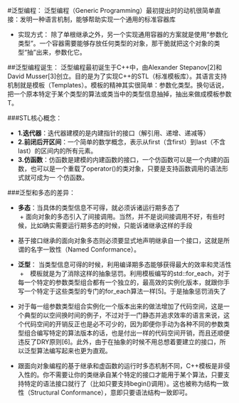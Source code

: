 #泛型编程：
 泛型编程（Generic Programming）最初提出时的动机很简单直接：发明一种语言机制，能够帮助实现一个通用的标准容器库
 + 实现方式：
 除了单根继承之外，另一个实现通用容器的方案就是使用“参数化类型”。一个容器需要能够存放任何类型的对象，那干脆就把这个对象的类型“抽”出来，参数化它。

##泛型编程诞生：
泛型编程最初诞生于C++中，由Alexander Stepanov[2]和David Musser[3]创立。目的是为了实现C++的STL（标准模板库）。其语言支持机制就是模板（Templates）。模板的精神其实很简单：参数化类型。换句话说，把一个原本特定于某个类型的算法或类当中的类型信息抽掉，抽出来做成模板参数T。
 
###STL核心概念：
 + **1.迭代器**：迭代器建模的是内建指针的接口（解引用、递增、递减等）
 + **2.前闭后开区间**：一个简单的数学概念，表示从first（含first）到last（不含last）的区间内的所有元素。
 + __3.仿函数__：仿函数是建模的内建函数的接口，一个仿函数可以是一个内建的函数，也可以是一个重载了operator()的类对象，只要是支持函数调用的语法形式就可成为一  个仿函数。
 
###泛型和多态的差异：
 + **多态**：当具体的类型信息不可得，就必须诉诸运行期多态了   
  + 面向对象的多态引入了间接调用。当然，并不是说间接调用不好，有些时候，比如确实需要运行期多态的时候，只能诉诸继承这样的手段
  
  + 基于接口继承的面向对象多态则必须要显式地声明继承自一个接口，这就是所谓的名字一致性（Named Conformance）。
 
 + **泛型**： 当类型信息可得的时候，利用编译期多态能够获得最大的效率和灵活性    
  +　模板就是为了消除这样的抽象惩罚。利用模板编写的std::for_each，对于每一个特定的参数类型组合都有一个独立的，最高效的实例化版本，就跟你手写一个特定于这些类型的专门的for_each算法一样[5]。于是抽象惩罚消失了
  
  + 对于每一组参数类型组合实例化一个版本出来的做法增加了代码空间，这是一个典型的以空间换时间的例子，不过对于一门静态并追求效率的语言来说，这个代码空间的开销反正也是必不可少的，因为即便你手动为各种不同的参数类型组合编写特定的算法版本的话，也是付出一样的代码空间开销，而且还顺便违反了DRY原则[6]。此外，由于在抽象的时候不用总想着要建立的接口，所以泛型算法编写起来也更为直观。
  
  + 跟面向对象编程的基于继承和虚函数的运行时多态机制不同，C++模板是非侵入性的。你不需要让你的类继承自某个特定的接口才能用于某个算法，只要支持特定的语法接口就行了（比如只要支持begin()调用）。这也被称为结构一致性（Structural Conformance），意即只要语法结构一致即可。

